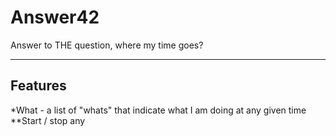 # Answer42
Answer to THE question, where my time goes?

----
## Features

*What - a list of "whats" that indicate what I am doing at any given time
**Start / stop any 


